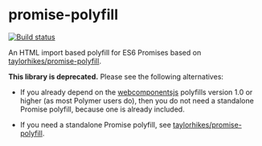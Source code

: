 # promise-polyfill

[![Build status](https://travis-ci.org/PolymerLabs/promise-polyfill.svg?branch=master)](https://travis-ci.org/PolymerLabs/promise-polyfill)

An HTML import based polyfill for ES6 Promises based on
[taylorhikes/promise-polyfill](https://github.com/taylorhakes/promise-polyfill).

**This library is deprecated.** Please see the following alternatives:

- If you already depend on the
  [webcomponentsjs](https://github.com/webcomponents/webcomponentsjs) polyfills
  version 1.0 or higher (as most Polymer users do), then you do not need a
  standalone Promise polyfill, because one is already included.

- If you need a standalone Promise polyfill, see
  [taylorhikes/promise-polyfill](https://github.com/taylorhakes/promise-polyfill).
